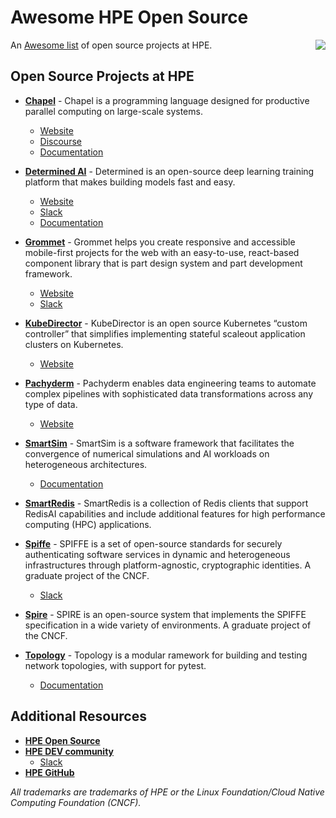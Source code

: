 # Awesome HPE Open Source
 An [Awesome list](https://github.com/sindresorhus/awesome) of open source projects at HPE. <a href="https://awesome.re"><img align="right" src="https://awesome.re/badge.svg"></a>

## Open Source Projects at HPE

* **[Chapel](https://github.com/chapel-lang/chapel)** - Chapel is a programming language designed for productive parallel computing on large-scale systems. 
    * [Website](https://chapel-lang.org/)
    * [Discourse](https://chapel.discourse.group/)
    * [Documentation](https://chapel-lang.org/docs/main/)

* **[Determined AI](https://github.com/determined-ai/determined)** - Determined is an open-source deep learning training platform that makes building models fast and easy.
    * [Website](https://www.determined.ai/)
    * [Slack](https://join.slack.com/t/determined-community/shared_invite/zt-cnj7802v-KcVbaUrIzQOwmkmY7gP0Ew)
    * [Documentation](https://docs.determined.ai/latest/)

* **[Grommet](https://github.com/grommet/grommet)** - Grommet helps you create responsive and accessible mobile-first projects for the web with an easy-to-use, react-based component library that is part design system and part development framework. 
    * [Website](https://v2.grommet.io/)
    * [Slack](https://grommet.slack.com/)

* **[KubeDirector](https://github.com/bluek8s/kubedirector)** - KubeDirector is an open source Kubernetes “custom controller” that simplifies implementing stateful scaleout application clusters on Kubernetes.
    * [Website](https://kubedirector.io/)

* **[Pachyderm](https://github.com/pachyderm/pachyderm)** - Pachyderm enables data engineering teams to automate complex pipelines with sophisticated data transformations across any type of data. 
    * [Website](https://www.pachyderm.com/)

* **[SmartSim](https://github.com/CrayLabs/SmartSim)** - SmartSim is a software framework that facilitates the convergence of numerical simulations and AI workloads on heterogeneous architectures. 
    * [Documentation](https://www.craylabs.org/docs/index.html)

* **[SmartRedis](https://github.com/CrayLabs/SmartRedis)** - SmartRedis is a collection of Redis clients that support RedisAI capabilities and include additional features for high performance computing (HPC) applications.

* **[Spiffe](https://github.com/spiffe/spiffe)** - SPIFFE is a set of open-source standards for securely authenticating software services in dynamic and heterogeneous infrastructures through platform-agnostic, cryptographic identities. A graduate project of the CNCF.
    * [Slack](https://spiffe.slack.com/)

* **[Spire](https://github.com/spiffe/spire)** - SPIRE is an open-source system that implements the SPIFFE specification in a wide variety of environments. A graduate project of the CNCF.

* **[Topology](https://github.com/HPENetworking/topology)** - Topology is a modular ramework for building and testing network topologies, with support for pytest.
    * [Documentation](https://topology.readthedocs.io/)

## Additional Resources

* **[HPE Open Source](https://developer.hpe.com/opensource)**
* **[HPE DEV community](https://developer.hpe.com/)**
    * [Slack](https://slack.hpedev.io/)
* **[HPE GitHub](https://github.com/hewlettpackard/)**

*All trademarks are trademarks of HPE or the Linux Foundation/Cloud Native Computing Foundation (CNCF).*